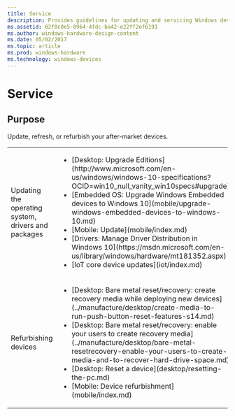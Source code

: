 ```yaml
---
title: Service
description: Provides guidelines for updating and servicing Windows devices.
ms.assetid: 02f0c0e5-0964-4fdc-ba42-e22ff2ef6191
ms.author: windows-hardware-design-content
ms.date: 05/02/2017
ms.topic: article
ms.prod: windows-hardware
ms.technology: windows-devices
---
```


# Service

## Purpose

Update, refresh, or refurbish your after-market devices.

<table>
<colgroup>
<col width="50%" />
<col width="50%" />
</colgroup>
<tbody>
<tr class="odd">
<td align="left">Updating the operating system, drivers and packages</td>
<td align="left"><ul>
<li>[Desktop: Upgrade Editions](http://www.microsoft.com/en-us/windows/windows-10-specifications?OCID=win10_null_vanity_win10specs#upgrade)</li>
<li>[Embedded OS: Upgrade Windows Embedded devices to Windows 10](mobile/upgrade-windows-embedded-devices-to-windows-10.md)</li>
<li>[Mobile: Update](mobile/index.md)</li>
<li>[Drivers: Manage Driver Distribution in Windows 10](https://msdn.microsoft.com/en-us/library/windows/hardware/mt181352.aspx)</li>
<li>[IoT core device updates](iot/index.md)</li>
</ul></td>
</tr>
<tr class="even">
<td align="left">Refurbishing devices</td>
<td align="left"><ul>
<li>[Desktop: Bare metal reset/recovery: create recovery media while deploying new devices](../manufacture/desktop/create-media-to-run-push-button-reset-features-s14.md)</li>
<li>[Desktop: Bare metal reset/recovery: enable your users to create recovery media](../manufacture/desktop/bare-metal-resetrecovery-enable-your-users-to-create-media-and-to-recover-hard-drive-space.md)</li>
<li>[Desktop: Reset a device](desktop/resetting-the-pc.md)</li>
<li>[Mobile: Device refurbishment](mobile/index.md)</li>
</ul></td>
</tr>
</tbody>
</table>






